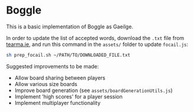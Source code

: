 # Boggle

This is a basic implementation of Boggle as Gaeilge.

In order to update the list of accepted words, download the `.txt` file from [tearma.ie](https://www.tearma.ie/ioslodail/), 
and run this command in the `assets/` folder to update `focail.js`:

```bash
sh prep_focail.sh ~/PATH/TO/DOWNLOADED_FILE.txt
```

Suggested improvements to be made:
- Allow board sharing between players
- Allow various size boards
- Improve board generation (see `assets/boardGenerationUtils.js`)
- Implement 'high scores' for a player session
- Implement multiplayer functionality
